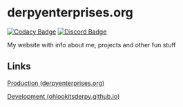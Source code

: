 # derpyenterprises.org
[![Codacy Badge](https://api.codacy.com/project/badge/Grade/5242637b51d24746adbdaad9c00ed240)](https://www.codacy.com/app/ohlookitsderpy/derpyenterprises.org?utm_source=github.com&amp;utm_medium=referral&amp;utm_content=ohlookitsderpy/derpyenterprises.org&amp;utm_campaign=Badge_Grade)
[![Discord Badge](https://discordapp.com/api/guilds/336039472250748928/widget.png)](https://discord.gg/HJmmmTB)

My website with info about me, projects and other fun stuff

## Links
[Production (derpyenterprises.org)](https://derpyenterprises.org)

[Development (ohlookitsderpy.github.io)](https://ohlookitsderpy.github.io/derpyenterprises.org)
